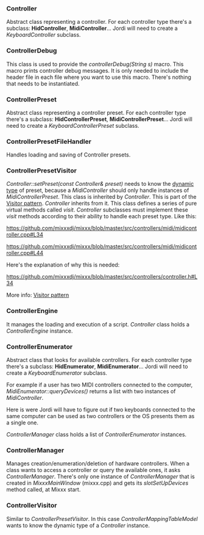 ### Controller

Abstract class representing a controller. For each controller type
there's a subclass: **HidController**, **MidiController**... Jordi will
need to create a *KeyboardController* subclass.

### ControllerDebug

This class is used to provide the *controllerDebug(String s)* macro.
This macro prints controller debug messages. It is only needed to
include the header file in each file where you want to use this macro.
There's nothing that needs to be instantiated.

### ControllerPreset

Abstract class representing a controller preset. For each controller
type there's a subclass: **HidControllerPreset**,
**MidiControllerPreset**... Jordi will need to create a
*KeyboardControllerPreset* subclass.

### ControllerPresetFileHandler

Handles loading and saving of Controller presets.

### ControllerPresetVisitor

*Controller::setPreset(const Controller& preset)* needs to know the
[dynamic
type](http://stackoverflow.com/questions/7649649/what-is-dynamic-type-of-object)
of preset, because a *MidiController* should only handle instances of
*MidiControllerPreset*. This class is inherited by *Controller*. This is
part of the [Visitor
pattern](https://en.wikipedia.org/wiki/Visitor_pattern). *Controller*
inherits from it. This class defines a series of pure virtual methods
called *visit*. *Controller* subclasses must implement these *visit*
methods according to their ability to handle each preset type. Like
this:

<https://github.com/mixxxdj/mixxx/blob/master/src/controllers/midi/midicontroller.cpp#L34>

<https://github.com/mixxxdj/mixxx/blob/master/src/controllers/midi/midicontroller.cpp#L44>

Here's the explanation of why this is needed:

<https://github.com/mixxxdj/mixxx/blob/master/src/controllers/controller.h#L34>

More info: [Visitor
pattern](https://en.wikipedia.org/wiki/Visitor_pattern)

### ControllerEngine

It manages the loading and execution of a script. *Controller* class
holds a *ControllerEngine* instance.

### ControllerEnumerator

Abstract class that looks for available controllers. For each controller
type there's a subclass: **HidEnumerator**, **MidiEnumerator**... Jordi
will need to create a *KeyboardEnumerator* subclass.

For example if a user has two MIDI controllers connected to the
computer, *MidiEnumerator::queryDevices()* returns a list with two
instances of *MidiController*.

Here is were Jordi will have to figure out if two keyboards connected to
the same computer can be used as two controllers or the OS presents them
as a single one.

*ControllerManager* class holds a list of *ControllerEnumerator*
instances.

### ControllerManager

Manages creation/enumeration/deletion of hardware controllers. When a
class wants to access a controller or query the available ones, it asks
*ControllerManager*. There's only one instance of *ControllerManager*
that is created in *MixxxMainWindow* (mixxx.cpp) and gets its
*slotSetUpDevices* method called, at Mixxx start.

### ControllerVisitor

Similar to *ControllerPresetVisitor*. In this case
*ControllerMappingTableModel* wants to know the dynamic type of a
*Controller* instance.
